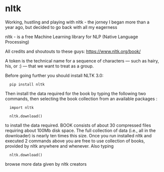 # nltk
Working, hustling and playing with nltk - the jorney I began more than a year ago, but decided to go back with all my eagerness

nltk - is a free Machine Learning library for NLP (Native Language Processing)

All credits and shoutouts to these guys: https://www.nltk.org/book/

A token is the technical name for a sequence of characters — such as hairy, his, or :) — that we want to treat as a group.


Before going further you should install NLTK 3.0:

      pip install nltk
      
Then install the data required for the book by typing the following two commands, then selecting the book collection from an available packages :

      import nltk
      
      nltk.download()
      
to install the data required. BOOK consists of about 30 compressed files requiring about 100Mb disk space. The full collection of data (i.e., all in the downloader) is nearly ten times this size. Once you run installed nltk and executed 2 commands above you are free to use collection of books, provided by nltk anywhere and whenever. Also typing 

      nltk.download()
      
browse more data given by nltk creators

